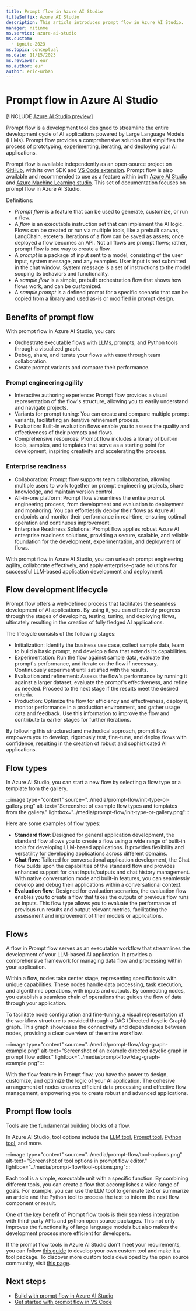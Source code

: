 ```yaml
---
title: Prompt flow in Azure AI Studio
titleSuffix: Azure AI Studio
description: This article introduces prompt flow in Azure AI Studio.
manager: nitinme
ms.service: azure-ai-studio
ms.custom:
  - ignite-2023
ms.topic: conceptual
ms.date: 11/15/2023
ms.reviewer: eur
ms.author: eur
author: eric-urban
---
```


# Prompt flow in Azure AI Studio

[!INCLUDE [Azure AI Studio preview](../includes/preview-ai-studio.md)]

Prompt flow is a development tool designed to streamline the entire development cycle of AI applications powered by Large Language Models (LLMs). Prompt flow provides a comprehensive solution that simplifies the process of prototyping, experimenting, iterating, and deploying your AI applications.

Prompt flow is available independently as an open-source project on [GitHub](https://github.com/microsoft/promptflow), with its own SDK and [VS Code extension](https://marketplace.visualstudio.com/items?itemName=prompt-flow.prompt-flow). Prompt flow is also available and recommended to use as a feature within both [Azure AI Studio](https://aka.ms/AzureAIStudio) and [Azure Machine Learning studio](https://aka.ms/AzureAIStudio). This set of documentation focuses on prompt flow in Azure AI Studio.

Definitions:
- *Prompt flow* is a feature that can be used to generate, customize, or run a flow.
- A *flow* is an executable instruction set that can implement the AI logic.​​ Flows can be created or run via multiple tools, like a prebuilt canvas, LangChain, etcetera. Iterations of a flow can be saved as assets; once deployed a flow becomes an API. Not all flows are prompt flows; rather, prompt flow is one way to create a flow. 
- A *prompt* is a package of input sent to a model, consisting of the user input, system message, and any examples. User input is text submitted in the chat window. System message is a set of instructions to the model scoping its behaviors and functionality.
- A *sample flow* is a simple, prebuilt orchestration flow that shows how flows work, and can be customized. 
- A *sample prompt* is a defined prompt for a specific scenario that can be copied from a library and used as-is or modified in prompt design. 


## Benefits of prompt flow
With prompt flow in Azure AI Studio, you can:

- Orchestrate executable flows with LLMs, prompts, and Python tools through a visualized graph.
- Debug, share, and iterate your flows with ease through team collaboration.
- Create prompt variants and compare their performance.

### Prompt engineering agility

- Interactive authoring experience: Prompt flow provides a visual representation of the flow's structure, allowing you to easily understand and navigate projects. 
- Variants for prompt tuning: You can create and compare multiple prompt variants, facilitating an iterative refinement process.
- Evaluation: Built-in evaluation flows enable you to assess the quality and effectiveness of their prompts and flows.
- Comprehensive resources: Prompt flow includes a library of built-in tools, samples, and templates that serve as a starting point for development, inspiring creativity and accelerating the process.

### Enterprise readiness

- Collaboration: Prompt flow supports team collaboration, allowing multiple users to work together on prompt engineering projects, share knowledge, and maintain version control.
- All-in-one platform: Prompt flow streamlines the entire prompt engineering process, from development and evaluation to deployment and monitoring. You can effortlessly deploy their flows as Azure AI endpoints and monitor their performance in real-time, ensuring optimal operation and continuous improvement.
- Enterprise Readiness Solutions: Prompt flow applies robust Azure AI enterprise readiness solutions, providing a secure, scalable, and reliable foundation for the development, experimentation, and deployment of flows.

With prompt flow in Azure AI Studio, you can unleash prompt engineering agility, collaborate effectively, and apply enterprise-grade solutions for successful LLM-based application development and deployment.


## Flow development lifecycle

Prompt flow offers a well-defined process that facilitates the seamless development of AI applications. By using it, you can effectively progress through the stages of developing, testing, tuning, and deploying flows, ultimately resulting in the creation of fully fledged AI applications.

The lifecycle consists of the following stages:

- Initialization: Identify the business use case, collect sample data, learn to build a basic prompt, and develop a flow that extends its capabilities.
- Experimentation: Run the flow against sample data, evaluate the prompt's performance, and iterate on the flow if necessary. Continuously experiment until satisfied with the results.
- Evaluation and refinement: Assess the flow's performance by running it against a larger dataset, evaluate the prompt's effectiveness, and refine as needed. Proceed to the next stage if the results meet the desired criteria.
- Production: Optimize the flow for efficiency and effectiveness, deploy it, monitor performance in a production environment, and gather usage data and feedback. Use this information to improve the flow and contribute to earlier stages for further iterations.

By following this structured and methodical approach, prompt flow empowers you to develop, rigorously test, fine-tune, and deploy flows with confidence, resulting in the creation of robust and sophisticated AI applications.

## Flow types

In Azure AI Studio, you can start a new flow by selecting a flow type or a template from the gallery. 

:::image type="content" source="../media/prompt-flow/init-type-or-gallery.png" alt-text="Screenshot of example flow types and templates from the gallery." lightbox="../media/prompt-flow/init-type-or-gallery.png":::

Here are some examples of flow types:

- **Standard flow**: Designed for general application development, the standard flow allows you to create a flow using a wide range of built-in tools for developing LLM-based applications. It provides flexibility and versatility for developing applications across different domains.
- **Chat flow**: Tailored for conversational application development, the Chat flow builds upon the capabilities of the standard flow and provides enhanced support for chat inputs/outputs and chat history management. With native conversation mode and built-in features, you can seamlessly develop and debug their applications within a conversational context.
- **Evaluation flow**: Designed for evaluation scenarios, the evaluation flow enables you to create a flow that takes the outputs of previous flow runs as inputs. This flow type allows you to evaluate the performance of previous run results and output relevant metrics, facilitating the assessment and improvement of their models or applications.


## Flows

A flow in Prompt flow serves as an executable workflow that streamlines the development of your LLM-based AI application. It provides a comprehensive framework for managing data flow and processing within your application.

Within a flow, nodes take center stage, representing specific tools with unique capabilities. These nodes handle data processing, task execution, and algorithmic operations, with inputs and outputs. By connecting nodes, you establish a seamless chain of operations that guides the flow of data through your application.

To facilitate node configuration and fine-tuning, a visual representation of the workflow structure is provided through a DAG (Directed Acyclic Graph) graph. This graph showcases the connectivity and dependencies between nodes, providing a clear overview of the entire workflow.

:::image type="content" source="../media/prompt-flow/dag-graph-example.png" alt-text="Screenshot of an example directed acyclic graph in prompt flow editor." lightbox="../media/prompt-flow/dag-graph-example.png":::

With the flow feature in Prompt flow, you have the power to design, customize, and optimize the logic of your AI application. The cohesive arrangement of nodes ensures efficient data processing and effective flow management, empowering you to create robust and advanced applications.

## Prompt flow tools

Tools are the fundamental building blocks of a flow.

In Azure AI Studio, tool options include the [LLM tool](../how-to/prompt-flow-tools/llm-tool.md), [Prompt tool](../how-to/prompt-flow-tools/prompt-tool.md), [Python tool](../how-to/prompt-flow-tools/python-tool.md), and more.

:::image type="content" source="../media/prompt-flow/tool-options.png" alt-text="Screenshot of tool options in prompt flow editor." lightbox="../media/prompt-flow/tool-options.png":::

Each tool is a simple, executable unit with a specific function. By combining different tools, you can create a flow that accomplishes a wide range of goals. For example, you can use the LLM tool to generate text or summarize an article and the Python tool to process the text to inform the next flow component or result.

One of the key benefit of Prompt flow tools is their seamless integration with third-party APIs and python open source packages. This not only improves the functionality of large language models but also makes the development process more efficient for developers.

If the prompt flow tools in Azure AI Studio don't meet your requirements, you can follow [this guide](https://microsoft.github.io/promptflow/how-to-guides/develop-a-tool/create-and-use-tool-package.html) to develop your own custom tool and make it a tool package. To discover more custom tools developed by the open source community, visit [this page](https://microsoft.github.io/promptflow/integrations/tools/index.html).


## Next steps

- [Build with prompt flow in Azure AI Studio](flow-develop.md)
- [Get started with prompt flow in VS Code](https://microsoft.github.io/promptflow/how-to-guides/quick-start.html)
